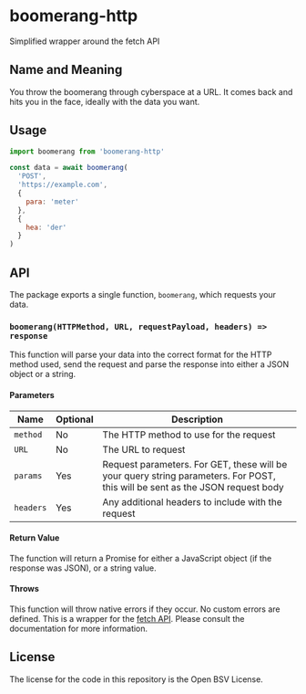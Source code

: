# boomerang-http

Simplified wrapper around the fetch API

## Name and Meaning

You throw the boomerang through cyberspace at a URL. It comes back and hits you in the face, ideally with the data you want.

## Usage

```js
import boomerang from 'boomerang-http'

const data = await boomerang(
  'POST',
  'https://example.com',
  {
    para: 'meter'
  },
  {
    hea: 'der'
  }
)
```

## API

The package exports a single function, `boomerang`, which requests your data.

### `boomerang(HTTPMethod, URL, requestPayload, headers) => response`

This function will parse your data into the correct format for the HTTP method used, send the request and parse the response into either a JSON object or a string.

#### Parameters

Name       | Optional | Description
-----------|----------|---------------
`method`   | No       | The HTTP method to use for the request
`URL`      | No       | The URL to request
`params`   | Yes      | Request parameters. For GET, these will be your query string parameters. For POST, this will be sent as the JSON request body
`headers`  | Yes      | Any additional headers to include with the request

#### Return Value

The function will return a Promise for either a JavaScript object (if the response was JSON), or a string value.

#### Throws

This function will throw native errors if they occur. No custom errors are defined. This is a wrapper for the [fetch API](https://developer.mozilla.org/en-US/docs/Web/API/Fetch_API). Please consult the documentation for more information.

## License

The license for the code in this repository is the Open BSV License.

